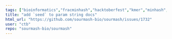 ```yaml
---
tags: ["bioinformatics","fracminhash","hacktoberfest","kmer","minhash","python","rust","scaled-minhash","sketching","sourmash","taxonomic-classification","taxonomic-profiling"]
title: "add `seed` to param string docs"
html_url: "https://github.com/sourmash-bio/sourmash/issues/1732"
user: "ctb"
repo: "sourmash-bio/sourmash"
---
```


